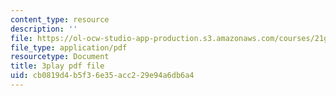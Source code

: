 ```yaml
---
content_type: resource
description: ''
file: https://ol-ocw-studio-app-production.s3.amazonaws.com/courses/21g-101-chinese-i-regular-fall-2014/cb0819d4b5f36e35acc229e94a6db6a4_zGx0aFh8oxk.pdf
file_type: application/pdf
resourcetype: Document
title: 3play pdf file
uid: cb0819d4-b5f3-6e35-acc2-29e94a6db6a4
---
```

